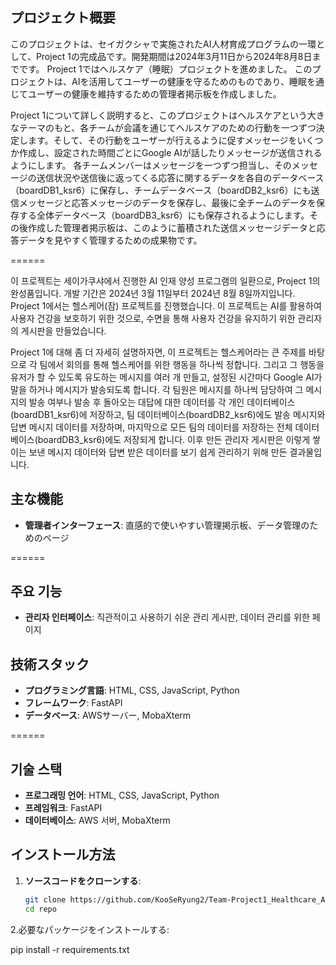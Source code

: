 ## プロジェクト概要
このプロジェクトは、セイガクシャで実施されたAI人材育成プログラムの一環として、Project 1の完成品です。開発期間は2024年3月11日から2024年8月8日までです。
Project 1ではヘルスケア（睡眠）プロジェクトを進めました。
このプロジェクトは、AIを活用してユーザーの健康を守るためのものであり、睡眠を通じてユーザーの健康を維持するための管理者掲示板を作成しました。

Project 1について詳しく説明すると、このプロジェクトはヘルスケアという大きなテーマのもと、各チームが会議を通じてヘルスケアのための行動を一つずつ決定します。そして、その行動をユーザーが行えるように促すメッセージをいくつか作成し、設定された時間ごとにGoogle AIが話したりメッセージが送信されるようにします。
各チームメンバーはメッセージを一つずつ担当し、そのメッセージの送信状況や送信後に返ってくる応答に関するデータを各自のデータベース（boardDB1_ksr6）に保存し、チームデータベース（boardDB2_ksr6）にも送信メッセージと応答メッセージのデータを保存し、最後に全チームのデータを保存する全体データベース（boardDB3_ksr6）にも保存されるようにします。その後作成した管理者掲示板は、このように蓄積された送信メッセージデータと応答データを見やすく管理するための成果物です。

======

이 프로젝트는 세이가쿠샤에서 진행한 AI 인재 양성 프로그램의 일환으로, Project 1의 완성품입니다. 개발 기간은 2024년 3월 11일부터 2024년 8월 8일까지입니다.
Project 1에서는 헬스케어(잠) 프로젝트를 진행했습니다.
이 프로젝트는 AI를 활용하여 사용자 건강을 보호하기 위한 것으로, 수면을 통해 사용자 건강을 유지하기 위한 관리자의 게시판을 만들었습니다.

Project 1에 대해 좀 더 자세히 설명하자면, 이 프로젝트는 헬스케어라는 큰 주제를 바탕으로 각 팀에서 회의를 통해 헬스케어를 위한 행동을 하나씩 정합니다. 그리고 그 행동을 유저가 할 수 있도록 유도하는 메시지를 여러 개 만들고, 설정된 시간마다 Google AI가 말을 하거나 메시지가 발송되도록 합니다.
각 팀원은 메시지를 하나씩 담당하여 그 메시지의 발송 여부나 발송 후 돌아오는 대답에 대한 데이터를 각 개인 데이터베이스(boardDB1_ksr6)에 저장하고, 팀 데이터베이스(boardDB2_ksr6)에도 발송 메시지와 답변 메시지 데이터를 저장하며, 마지막으로 모든 팀의 데이터를 저장하는 전체 데이터베이스(boardDB3_ksr6)에도 저장되게 합니다. 이후 만든 관리자 게시판은 이렇게 쌓이는 보낸 메시지 데이터와 답변 받은 데이터를 보기 쉽게 관리하기 위해 만든 결과물입니다.

## 主な機能
- **管理者インターフェース**: 直感的で使いやすい管理掲示板、データ管理のためのページ

======
## 주요 기능
- **관리자 인터페이스**: 직관적이고 사용하기 쉬운 관리 게시판, 데이터 관리를 위한 페이지

## 技術スタック
- **プログラミング言語**: HTML, CSS, JavaScript, Python
- **フレームワーク**: FastAPI
- **データベース**: AWSサーバー, MobaXterm

======
## 기술 스택
- **프로그래밍 언어**: HTML, CSS, JavaScript, Python
- **프레임워크**: FastAPI
- **데이터베이스**: AWS 서버, MobaXterm

## インストール方法

1. **ソースコードをクローンする**:
   ```bash
   git clone https://github.com/KooSeRyung2/Team-Project1_Healthcare_AI_Message-Dashboard.git
   cd repo

2.必要なパッケージをインストールする:

   pip install -r requirements.txt

   
